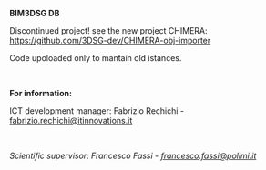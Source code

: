 <b>BIM3DSG DB</b>

Discontinued project! see the new project CHIMERA: https://github.com/3DSG-dev/CHIMERA-obj-importer

Code upoloaded only to mantain old istances.

<br>

<b>For information:</b>

ICT development manager: Fabrizio Rechichi - fabrizio.rechichi@itinnovations.it

<br>

<i>Scientific supervisor: Francesco Fassi - francesco.fassi@polimi.it</i>
